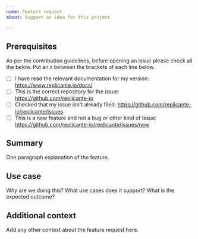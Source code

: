 ```yaml
---
name: Feature request
about: Suggest an idea for this project

---
```


<!--

Have you read the Code of Conduct?
By filing an Issue, you are expected to comply with it, including treating everyone with respect:
https://github.com/replicante-io/replicante/blob/master/CODE_OF_CONDUCT.md

-->

## Prerequisites

As per the contribution guidelines, before opening an issue please check all the below.
Put an `X` between the brackets of each line below.

  * [ ] I have read the relevant documentation for my version: https://www.replicante.io/docs/
  * [ ] This is the correct repository for the issue: https://github.com/replicante-io
  * [ ] Checked that my issue isn't already filed: https://github.com/replicante-io/replicante/issues
  * [ ] This is a new feature and not a bug or other kind of issue: https://github.com/replicante-io/replicante/issues/new

## Summary

One paragraph explanation of the feature.

## Use case

Why are we doing this?
What use cases does it support?
What is the expected outcome?

## Additional context

Add any other context about the feature request here.
